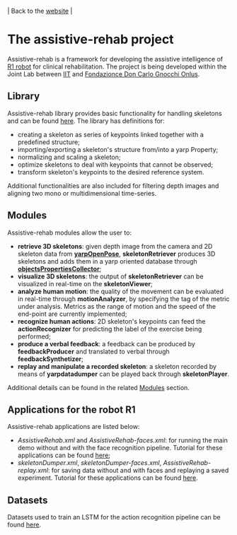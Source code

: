 | Back to the [website](https://robotology.github.io/assistive-rehab/doc/mkdocs/site/index.html) |

# The assistive-rehab project

Assistive-rehab is a framework for developing the assistive intelligence of [R1 robot](https://www.youtube.com/watch?v=TBphNGW6m4o) for clinical rehabilitation. The project is being developed within the Joint Lab between [IIT](https://www.iit.it) and [Fondazionce Don Carlo Gnocchi Onlus](https://www.dongnocchi.it).

## Library

Assistive-rehab library provides basic functionality for handling skeletons and can be found [here](https://robotology.github.io/assistive-rehab/doc/doxygen/doc/html/group__skeleton.html).
The library has definitions for:

- creating a skeleton as series of keypoints linked together with a predefined structure;
- importing/exporting a skeleton's structure from/into a yarp Property;
- normalizing and scaling a skeleton;
- optimize skeletons to deal with keypoints that cannot be observed;
- transform skeleton's keypoints to the desired reference system.

Additional functionalities are also included for filtering depth images and aligning two mono or multidimensional time-series.

## Modules

Assistive-rehab modules allow the user to:

- **retrieve 3D skeletons**: given depth image from the camera and 2D skeleton data from [<b><c>yarpOpenPose</c></b>](https://github.com/robotology/human-sensing), <b><c>skeletonRetriever</c></b> produces 3D skeletons and adds them in a yarp oriented database through [<b><c>objectsPropertiesCollector</c></b>](http://www.icub.org/doc/icub-main/group__objectsPropertiesCollector.html);
- **visualize 3D skeletons**: the output of <b><c>skeletonRetriever</c></b> can be visualized in real-time on the <b><c>skeletonViewer</c></b>;
- **analyze human motion**: the quality of the movement can be evaluated in real-time through <b><c>motionAnalyzer</c></b>, by specifying the tag of the metric under analysis. Metrics as the range of motion and the speed of the end-point are currently implemented;
- **recognize human actions**: 2D skeleton's keypoints can feed the <b><c>actionRecognizer</c></b> for predicting the label of the exercise being performed;
- **produce a verbal feedback**: a feedback can be produced by <b><c>feedbackProducer</c></b> and translated to verbal through <b><c>feedbackSynthetizer</c></b>;
- **replay and manipulate a recorded skeleton**: a skeleton recorded by means of <b><c>yarpdatadumper</c></b> can be played back through <b><c>skeletonPlayer</c></b>.  

Additional details can be found in the related [Modules](https://robotology.github.io/assistive-rehab/doc/doxygen/doc/html/modules.html) section.

## Applications for the robot R1

Assistive-rehab applications are listed below:

- _AssistiveRehab.xml_ and _AssistiveRehab-faces.xml_: for running the main demo without and with the face recognition pipeline. Tutorial for these applications can be found [here](https://robotology.github.io/assistive-rehab/doc/mkdocs/site/main_apps/);
- _skeletonDumper.xml_, _skeletonDumper-faces.xml_, _AssistiveRehab-replay.xml_: for saving data without and with faces and replaying a saved experiment. Tutorial for these applications can be found [here](https://robotology.github.io/assistive-rehab/doc/mkdocs/site/replay_an_experiment/).

## Datasets

Datasets used to train an LSTM for the action recognition pipeline can be found [here](https://github.com/robotology/assistive-rehab-storage).
